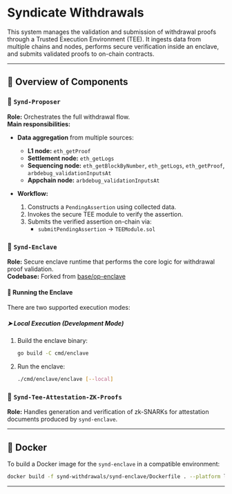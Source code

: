 # Syndicate Withdrawals

This system manages the validation and submission of withdrawal proofs through a Trusted Execution Environment (TEE). It ingests data from multiple chains and nodes, performs secure verification inside an enclave, and submits validated proofs to on-chain contracts.

---

## 🧩 Overview of Components

### 🔹 `Synd-Proposer`

**Role:** Orchestrates the full withdrawal flow.  
**Main responsibilities:**

- **Data aggregation** from multiple sources:

  - **L1 node:** `eth_getProof`
  - **Settlement node:** `eth_getLogs`
  - **Sequencing node:** `eth_getBlockByNumber`, `eth_getLogs`, `eth_getProof`, `arbdebug_validationInputsAt`
  - **Appchain node:** `arbdebug_validationInputsAt`

- **Workflow:**
  1. Constructs a `PendingAssertion` using collected data.
  2. Invokes the secure TEE module to verify the assertion.
  3. Submits the verified assertion on-chain via:
     - `submitPendingAssertion` → `TEEModule.sol`

### 🔹 `Synd-Enclave`

**Role:** Secure enclave runtime that performs the core logic for withdrawal proof validation.  
**Codebase:** Forked from [base/op-enclave](https://github.com/base/op-enclave)

#### 🚀 Running the Enclave

There are two supported execution modes:

##### ➤ Local Execution (Development Mode)

1. Build the enclave binary:
   ```bash
   go build -C cmd/enclave
   ```
2. Run the enclave:
   ```bash
   ./cmd/enclave/enclave [--local]
   ```

### 🔹 `Synd-Tee-Attestation-ZK-Proofs`

**Role:** Handles generation and verification of zk-SNARKs for attestation documents produced by `synd-enclave`.

---

## 🐳 Docker

To build a Docker image for the `synd-enclave` in a compatible environment:

```bash
docker build -f synd-withdrawals/synd-enclave/Dockerfile . --platform linux/amd64
```

---
